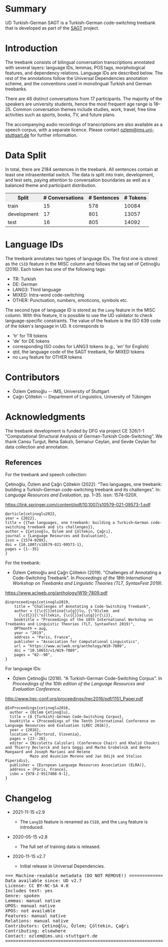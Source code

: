 # Summary

UD Turkish-German SAGT is a Turkish-German code-switching treebank that is developed as part of the [SAGT](https://www.ims.uni-stuttgart.de/en/research/projects/sagt/) project. 

# Introduction

The treebank consists of bilingual conversation transcriptions annotated with several
layers: language IDs, lemmas, POS tags, morphological features, and dependency
relations. Language IDs are described below.
The rest of the annotations follow the Universal Dependencies annotation scheme, and
the conventions used in monolingual Turkish and German treebanks. 

There are 48 distinct conversations from 17 participants.
The majority of the speakers are university students, hence the most
frequent age range is 18–25. Common conversation themes include studies, work,
travel, free time activities such as sports, books, TV, and future plans.

The accompanying audio recordings of transcriptions are also available as a speech corpus, with
a separate licence. Please contact ozlem@ims.uni-stuttgart.de for further information.

# Data Split

In total, there are 2184 sentences in the treebank. All sentences contain at least one intrasentential switch.
The data is split into train, development, and test sets, paying attention to conversation boundaries as well as a balanced theme and participant distribution.

<table>
<tr style="background-color: #eee"><th>Split</th><th># Conversations</th><th># Sentences</th><th># Tokens</th>
</tr>
<tr><td>train      </td><td>15</td><td>578</td><td>10084</td></tr>
<tr><td>development</td><td>17</td><td>801</td><td>13057</td></tr>
<tr><td>test       </td><td>16</td><td>805</td><td>14092</td></tr>
</table>

# Language IDs

The treebank annotates two types of language IDs. The first one is stored as the `CSID` feature in the MISC column and follows the tag set of Çetinoğlu (2016). Each token has one of the following tags:

- TR: Turkish
- DE: German
- LANG3: Third language
- MIXED: Intra-word code-switching
- OTHER: Punctuation, numbers, emoticons, symbols etc.

The second type of language ID is stored as the `Lang` feature in the MISC column. With this feature, it is possible to use the UD validator to check language-specific constraints. The value of the feature is the ISO 639 code of the token's language in UD. It corresponds to

- 'tr' for TR tokens
- 'de' for DE tokens
- corresponding ISO codes for LANG3 tokens (e.g., 'en' for English)
- qtd, the language code of the SAGT treebank, for MIXED tokens
- no `Lang` feature for OTHER tokens



# Contributors

* Özlem Çetinoğlu -- IMS, University of Stuttgart
* Çağrı Çöltekin -- Department of Linguistics, University of Tübingen

# Acknowledgments

The treebank development is funded by DFG via project CE 326/1-1 “Computational Structural Analysis of German-Turkish  Code-Switching”. We thank Cansu Turgut, Reha Sakızlı, Semanur Ceylan, and Sevde Ceylan for data collection and annotation.

## References

For the treebank and speech collection:

Çetinoğlu, Özlem and Çağrı Çöltekin (2022). “Two languages, one treebank: building a Turkish–German code-switching treebank and its challenges”. In: _Language Resources
and Evaluation_, pp. 1–35. issn: 1574-020X.

https://link.springer.com/content/pdf/10.1007/s10579-021-09573-1.pdf

```
@article{cetinoglu2022,
year = {2022},
title = {{Two languages, one treebank: building a Turkish–German code-switching treebank and its challenges}},
author = {Çetinoğlu, Özlem and Çöltekin, Çağrı},
journal = {Language Resources and Evaluation},
issn = {1574-020X},
doi = {10.1007/s10579-021-09573-1},
pages = {1--35}
}
```

For the treebank:
* Özlem Çetinoğlu and Çağrı Çöltekin (2019). "Challenges of Annotating a Code-Switching Treebank". In _Proceedings of the 18th International Workshop on Treebanks and Linguistic Theories (TLT, SyntaxFest 2019)_.

<https://www.aclweb.org/anthology/W19-7809.pdf>

```
@inproceedings{cetinoglu2019,
    title = "Challenges of Annotating a Code-Switching Treebank",
    author = {{\c{C}}etino{\u{g}}lu, {\"O}zlem  and
      {\c{C}}{\"o}ltekin, {\c{C}}a{\u{g}}r{\i}},
    booktitle = "Proceedings of the 18th International Workshop on Treebanks and Linguistic Theories (TLT, SyntaxFest 2019)",
    OPTmonth = aug,
    year = "2019",
    address = "Paris, France",
    publisher = "Association for Computational Linguistics",
    url = "https://www.aclweb.org/anthology/W19-7809",
    doi = "10.18653/v1/W19-7809",
    pages = "82--90",
}
```


For language IDs:
* Özlem Çetinoğlu (2016). "A Turkish-German Code-Switching Corpus". In _Proceedings of the 10th edition of the Language Resources and Evaluation Conference_.

<http://www.lrec-conf.org/proceedings/lrec2016/pdf/1151_Paper.pdf>

```
@InProceedings{cetinoglu2016,
  author = {Özlem Çetinoğlu},
  title = {A {Turkish}-German Code-Switching Corpus},
  booktitle = {Proceedings of the Tenth International Conference on Language Resources and Evaluation (LREC 2016)},
  year = {2016},
  location = {Portorož, Slovenia},
  pages = {23--28},
  editor = {Nicoletta Calzolari (Conference Chair) and Khalid Choukri and Thierry Declerck and Sara Goggi and Marko Grobelnik and Bente Maegaard and Joseph Mariani and Helene
           Mazo and Asuncion Moreno and Jan Odijk and Stelios Piperidis},
  publisher = {European Language Resources Association (ELRA)},
  address = {Paris, France},
  isbn = {978-2-9517408-9-1},
} 
```

# Changelog
* 2021-11-15 v2.9
  * The `LangID` feature is renamed as `CSID`, and the `Lang` feature is introduced.
  
* 2020-05-15 v2.8
  * The full set of training data is released.
  
* 2020-11-15 v2.7
  * Initial release in Universal Dependencies.


<pre>
=== Machine-readable metadata (DO NOT REMOVE!) ================================
Data available since: UD v2.7
License: CC BY-NC-SA 4.0
Includes text: yes
Genre: spoken
Lemmas: manual native
UPOS: manual native
XPOS: not available
Features: manual native
Relations: manual native
Contributors: Çetinoğlu, Özlem; Çöltekin, Çağrı
Contributing: elsewhere
Contact: ozlem@ims.uni-stuttgart.de
===============================================================================
</pre>
